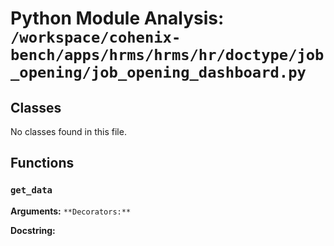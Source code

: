 # Python Module Analysis: `/workspace/cohenix-bench/apps/hrms/hrms/hr/doctype/job_opening/job_opening_dashboard.py`

## Classes

No classes found in this file.


## Functions

### `get_data`
**Arguments:** ``
**Decorators:** ``

**Docstring:**
```

```

